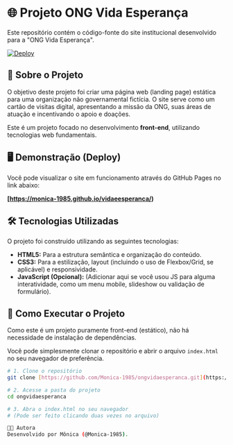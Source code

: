 # 🌐 Projeto ONG Vida Esperança

Este repositório contém o código-fonte do site institucional desenvolvido para a "ONG Vida Esperança".

[![Deploy](https://img.shields.io/badge/Ver%20Site-Deploy-blue)](https://monica-1985.github.io/ongvidaesperanca/)

## 🚀 Sobre o Projeto

O objetivo deste projeto foi criar uma página web (landing page) estática para uma organização não governamental fictícia. O site serve como um cartão de visitas digital, apresentando a missão da ONG, suas áreas de atuação e incentivando o apoio e doações.

Este é um projeto focado no desenvolvimento **front-end**, utilizando tecnologias web fundamentais.

## 🖥️ Demonstração (Deploy)

Você pode visualizar o site em funcionamento através do GitHub Pages no link abaixo:

**[https://monica-1985.github.io/vidaeesperanca/)**

## 🛠️ Tecnologias Utilizadas

O projeto foi construído utilizando as seguintes tecnologias:

* **HTML5:** Para a estrutura semântica e organização do conteúdo.
* **CSS3:** Para a estilização, layout (incluindo o uso de Flexbox/Grid, se aplicável) e responsividade.
* **JavaScript (Opcional):** (Adicionar aqui se você usou JS para alguma interatividade, como um menu mobile, slideshow ou validação de formulário).

## 📂 Como Executar o Projeto

Como este é um projeto puramente front-end (estático), não há necessidade de instalação de dependências.

Você pode simplesmente clonar o repositório e abrir o arquivo `index.html` no seu navegador de preferência.

```bash
# 1. Clone o repositório
git clone [https://github.com/Monica-1985/ongvidaesperanca.git](https://github.com/Monica-1985/ongvidaesperanca.git)

# 2. Acesse a pasta do projeto
cd ongvidaesperanca

# 3. Abra o index.html no seu navegador
# (Pode ser feito clicando duas vezes no arquivo)

👩‍💻 Autora
Desenvolvido por Mônica (@Monica-1985).



